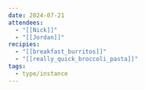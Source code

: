```yaml
---
date: 2024-07-21
attendees:
  - "[[Nick]]"
  - "[[Jordan]]"
recipies:
  - "[[breakfast_burritos]]"
  - "[[really_quick_broccoli_pasta]]"
tags:
  - type/instance
---
```

